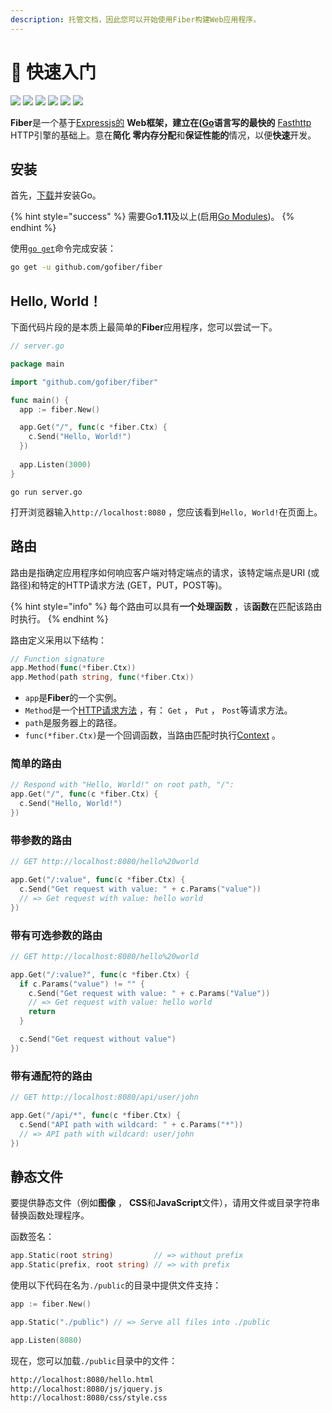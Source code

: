 ```yaml
---
description: 托管文档，因此您可以开始使用Fiber构建Web应用程序。
---
```


# 📖 快速入门

[![](https://img.shields.io/github/release/gofiber/fiber?style=flat-square)](https://github.com/gofiber/fiber/releases) [![](https://img.shields.io/badge/api-documentation-blue?style=flat-square)](https://fiber.wiki) ![](https://img.shields.io/badge/goreport-A%2B-brightgreen?style=flat-square) [![](https://img.shields.io/badge/coverage-91%25-brightgreen?style=flat-square)](https://gocover.io/github.com/gofiber/fiber) [![](https://img.shields.io/travis/gofiber/fiber/master.svg?label=linux&style=flat-square)](https://travis-ci.org/gofiber/fiber) [![](https://img.shields.io/travis/gofiber/fiber/master.svg?label=windows&style=flat-square)](https://travis-ci.org/gofiber/fiber)

**Fiber**是一个基于[Expressjs的](https://github.com/expressjs/express) **Web框架，**建立在([Go](https://golang.org/doc/)语言写的**最快的** [Fasthttp](https://github.com/valyala/fasthttp) HTTP引擎的基础上。意在**简化** **零内存分配**和**保证性能的**情况，以便**快速**开发。

## 安装

首先，[下载](https://golang.org/dl/)并安装Go。

{% hint style="success" %}
需要Go**1.11**及以上(启用[Go Modules](https://golang.org/doc/go1.11#modules))。
{% endhint %}

使用[`go get`](https://golang.org/cmd/go/#hdr-Add_dependencies_to_current_module_and_install_them)命令完成安装：

```bash
go get -u github.com/gofiber/fiber
```

## Hello, World！

下面代码片段的是本质上最简单的**Fiber**应用程序，您可以尝试一下。

```go
// server.go

package main

import "github.com/gofiber/fiber"

func main() {
  app := fiber.New()

  app.Get("/", func(c *fiber.Ctx) {
    c.Send("Hello, World!")
  })
  
  app.Listen(3000)
}
```

```text
go run server.go
```

打开浏览器输入`http://localhost:8080` ，您应该看到`Hello, World!`在页面上。

## 路由

路由是指确定应用程序如何响应客户端对特定端点的请求，该特定端点是URI \(或路径\)和特定的HTTP请求方法 \(GET，PUT，POST等\)。

{% hint style="info" %}
每个路由可以具有**一个处理函数** ，该**函数**在匹配该路由时执行。
{% endhint %}

路由定义采用以下结构：

```go
// Function signature
app.Method(func(*fiber.Ctx))
app.Method(path string, func(*fiber.Ctx))
```

- `app`是**Fiber**的一个实例。
- `Method`是一个[HTTP请求方法](https://fiber.wiki/application#methods) ，有： `Get` ， `Put` ， `Post`等请求方法。
- `path`是服务器上的路径。
- `func(*fiber.Ctx)`是一个回调函数，当路由匹配时执行[Context](https://fiber.wiki/context) 。

### 简单的路由

```go
// Respond with "Hello, World!" on root path, "/":
app.Get("/", func(c *fiber.Ctx) {
  c.Send("Hello, World!")
})
```

### 带参数的路由

```go
// GET http://localhost:8080/hello%20world

app.Get("/:value", func(c *fiber.Ctx) {
  c.Send("Get request with value: " + c.Params("value"))
  // => Get request with value: hello world
})
```

### 带有可选参数的路由

```go
// GET http://localhost:8080/hello%20world

app.Get("/:value?", func(c *fiber.Ctx) {
  if c.Params("value") != "" {
    c.Send("Get request with value: " + c.Params("Value"))
    // => Get request with value: hello world
    return
  }

  c.Send("Get request without value")
})
```

### 带有通配符的路由

```go
// GET http://localhost:8080/api/user/john

app.Get("/api/*", func(c *fiber.Ctx) {
  c.Send("API path with wildcard: " + c.Params("*"))
  // => API path with wildcard: user/john
})
```

## 静态文件

要提供静态文件（例如**图像** ， **CSS**和**JavaScript**文件），请用文件或目录字符串替换函数处理程序。

函数签名：

```go
app.Static(root string)         // => without prefix
app.Static(prefix, root string) // => with prefix
```

使用以下代码在名为`./public`的目录中提供文件支持：

```go
app := fiber.New()

app.Static("./public") // => Serve all files into ./public

app.Listen(8080)
```

现在，您可以加载`./public`目录中的文件：

```bash
http://localhost:8080/hello.html
http://localhost:8080/js/jquery.js
http://localhost:8080/css/style.css
```
